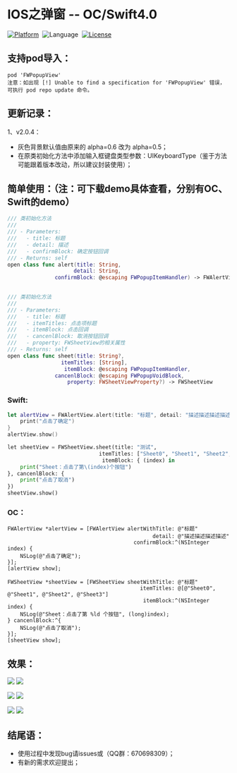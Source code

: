 # IOS之弹窗 -- OC/Swift4.0

[![Platform](http://img.shields.io/badge/platform-iOS-blue.svg?style=flat)](http://cocoapods.org/?q=FWPopupView)&nbsp;
![Language](https://img.shields.io/badge/language-swift-orange.svg?style=flat)&nbsp;
[![License](http://img.shields.io/badge/license-MIT-green.svg?style=flat)](https://github.com/choiceyou/FWPopupView/blob/master/FWPopupView/LICENSE)



## 支持pod导入：

```cocoaPods
pod 'FWPopupView'
注意：如出现 [!] Unable to find a specification for 'FWPopupView' 错误，可执行 pod repo update 命令。
```



## 更新记录：
1、v2.0.4：
- 灰色背景默认值由原来的 alpha=0.6 改为 alpha=0.5；
- 在原类初始化方法中添加输入框键盘类型参数：UIKeyboardType（鉴于方法可能跟着版本改动，所以建议封装使用）；



## 简单使用：（注：可下载demo具体查看，分别有OC、Swift的demo） 
```swift
/// 类初始化方法
///
/// - Parameters:
///   - title: 标题
///   - detail: 描述
///   - confirmBlock: 确定按钮回调
/// - Returns: self
open class func alert(title: String,
                     detail: String,
               confirmBlock: @escaping FWPopupItemHandler) -> FWAlertView
                          
```

```swift
/// 类初始化方法
///
/// - Parameters:
///   - title: 标题
///   - itemTitles: 点击项标题
///   - itemBlock: 点击回调
///   - cancenlBlock: 取消按钮回调
///   - property: FWSheetView的相关属性
/// - Returns: self
open class func sheet(title: String?,
                 itemTitles: [String],
                  itemBlock: @escaping FWPopupItemHandler,
               cancenlBlock: @escaping FWPopupVoidBlock,
                   property: FWSheetViewProperty?) -> FWSheetView
```

### Swift:
```swift
let alertView = FWAlertView.alert(title: "标题", detail: "描述描述描述描述") { (index) in
    print("点击了确定")
}
alertView.show()
```
```python
let sheetView = FWSheetView.sheet(title: "测试", 
                             itemTitles: ["Sheet0", "Sheet1", "Sheet2", "Sheet3"], 
                              itemBlock: { (index) in
    print("Sheet：点击了第\(index)个按钮")
}, cancenlBlock: {
    print("点击了取消")
})
sheetView.show()
```


### OC：<br>
```oc
FWAlertView *alertView = [FWAlertView alertWithTitle: @"标题" 
                                              detail: @"描述描述描述描述" 
                                        confirmBlock:^(NSInteger index) {
    NSLog(@"点击了确定");
}];
[alertView show];
```
```oc
FWSheetView *sheetView = [FWSheetView sheetWithTitle: @"标题" 
                                          itemTitles: @[@"Sheet0", @"Sheet1", @"Sheet2", @"Sheet3"] 
                                           itemBlock:^(NSInteger index) {
    NSLog(@"Sheet：点击了第 %ld 个按钮", (long)index);
} cancenlBlock:^{
    NSLog(@"点击了取消");
}];
[sheetView show];
```



## 效果：
![](https://github.com/choiceyou/FWPopupView/blob/master/%E6%95%88%E6%9E%9C/IMG_0598.PNG)
![](https://github.com/choiceyou/FWPopupView/blob/master/%E6%95%88%E6%9E%9C/IMG_0599.PNG)

![](https://github.com/choiceyou/FWPopupView/blob/master/%E6%95%88%E6%9E%9C/IMG_0600.PNG)
![](https://github.com/choiceyou/FWPopupView/blob/master/%E6%95%88%E6%9E%9C/IMG_0601.PNG)

![](https://github.com/choiceyou/FWPopupView/blob/master/%E6%95%88%E6%9E%9C/IMG_0603.PNG)
![](https://github.com/choiceyou/FWPopupView/blob/master/%E6%95%88%E6%9E%9C/IMG_0604.PNG)



## 结尾语：

- 使用过程中发现bug请issues或（QQ群：670698309）；
- 有新的需求欢迎提出；
